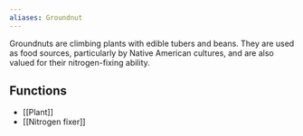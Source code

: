 ```yaml
---
aliases: Groundnut
---
```

Groundnuts are climbing plants with edible tubers and beans. They are used as food sources, particularly by Native American cultures, and are also valued for their nitrogen-fixing ability.
## Functions
- [[Plant]]
- [[Nitrogen fixer]]